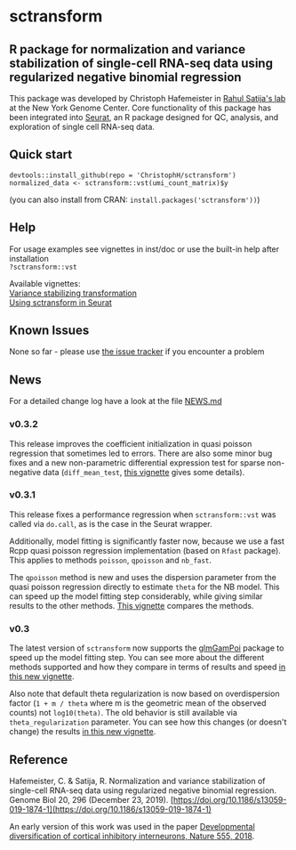 # sctransform
## R package for normalization and variance stabilization of single-cell RNA-seq data using regularized negative binomial regression

This package was developed by Christoph Hafemeister in [Rahul Satija's lab](https://satijalab.org/) at the New York Genome Center. Core functionality of this package has been integrated into [Seurat](https://satijalab.org/seurat/), an R package designed for QC, analysis, and exploration of single cell RNA-seq data.

## Quick start
`devtools::install_github(repo = 'ChristophH/sctransform')`  
`normalized_data <- sctransform::vst(umi_count_matrix)$y`

(you can also install from CRAN: `install.packages('sctransform'))`)

## Help
For usage examples see vignettes in inst/doc or use the built-in help after installation  
`?sctransform::vst`  

Available vignettes:  
[Variance stabilizing transformation](https://rawgit.com/ChristophH/sctransform/supp_html/variance_stabilizing_transformation.html)  
[Using sctransform in Seurat](https://rawgit.com/ChristophH/sctransform/supp_html/seurat.html)  

## Known Issues

None so far - please use [the issue tracker](https://github.com/ChristophH/sctransform/issues) if you encounter a problem

## News
For a detailed change log have a look at the file [NEWS.md](https://github.com/ChristophH/sctransform/blob/master/NEWS.md)

### v0.3.2
This release improves the coefficient initialization in quasi poisson regression that sometimes led to errors. There are also some minor bug fixes and a new non-parametric differential expression test for sparse non-negative data (`diff_mean_test`, [this vignette](https://rawgit.com/ChristophH/sctransform/supp_html/np_diff_mean_test.html) gives some details).

### v0.3.1
This release fixes a performance regression when `sctransform::vst` was called via `do.call`, as is the case in the Seurat wrapper. 

Additionally, model fitting is significantly faster now, because we use a fast Rcpp quasi poisson regression implementation (based on `Rfast` package). This applies to methods `poisson`, `qpoisson` and `nb_fast`.

The `qpoisson` method is new and uses the dispersion parameter from the quasi poisson regression directly to estimate `theta` for the NB model. This can speed up the model fitting step considerably, while giving similar results to the other methods. [This vignette](https://rawgit.com/ChristophH/sctransform/supp_html/method_comparison.html) compares the methods.

### v0.3
The latest version of `sctransform` now supports the [glmGamPoi](https://github.com/const-ae/glmGamPoi) package to speed up the model fitting step. You can see more about the different methods supported and how they compare in terms of results and speed [in this new vignette](https://rawgit.com/ChristophH/sctransform/supp_html/method_comparison.html).

Also note that default theta regularization is now based on overdispersion factor (`1 + m / theta` where m is the geometric mean of the observed counts) not `log10(theta)`. The old behavior is still available via `theta_regularization` parameter. You can see how this changes (or doesn't change) the results [in this new vignette](https://rawgit.com/ChristophH/sctransform/supp_html/theta_regularization.html).


## Reference
Hafemeister, C. & Satija, R. Normalization and variance stabilization of single-cell RNA-seq data using regularized negative binomial regression. Genome Biol 20, 296 (December 23, 2019). [https://doi.org/10.1186/s13059-019-1874-1](https://doi.org/10.1186/s13059-019-1874-1)

An early version of this work was used in the paper [Developmental diversification of cortical inhibitory interneurons, Nature 555, 2018](https://github.com/ChristophH/in-lineage).
